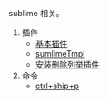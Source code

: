 sublime 相关。

1.	插件
	- [基本插件](./plugin/基本插件.md)
	- [sumlimeTmpl](./plugin/sublimeTmpl.md)
	- [安装删除列举插件](./plugin/安装删除列举插件.md)
2.	命令
	- [ctrl+ship+p](./command/包管理器.md)